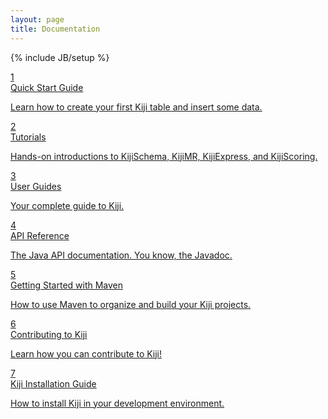 ```yaml
---
layout: page
title: Documentation
---
```

{% include JB/setup %}

<script>
  (function(i,s,o,g,r,a,m){i['GoogleAnalyticsObject']=r;i[r]=i[r]||function(){
  (i[r].q=i[r].q||[]).push(arguments)},i[r].l=1*new Date();a=s.createElement(o),
  m=s.getElementsByTagName(o)[0];a.async=1;a.src=g;m.parentNode.insertBefore(a,m)
  })(window,document,'script','//www.google-analytics.com/analytics.js','ga');

  ga('create', 'UA-50603208-1', 'docs.kiji.org');
  ga('send', 'pageview');

</script>
<div class="row-fluid home-box">
  <div class="span3">
    <a href="{{ site.kiji_url }}/quick-start-guide-2014/" class="boxlink">
      <div class="well">
        <div class="large-number">1</div>
        <div class="title">Quick Start Guide</div>
        <p class="description">
          Learn how to create your first Kiji table and insert some data.
        </p>
      </div>
    </a>
  </div>
  <div class="span3">
    <a href="{{ site.tutorial_url }}.html" class="boxlink">
      <div class="well">
        <div class="large-number">2</div>
        <div class="title">Tutorials</div>
        <p class="description">
          Hands-on introductions to KijiSchema, KijiMR, KijiExpress, and KijiScoring.
        </p>
      </div>
    </a>
  </div>
<div class="span3">
    <a href="{{ site.userguide_url }}.html" class="boxlink">
      <div class="well">
        <div class="large-number">3</div>
        <div class="title">User Guides</div>
        <p class="description">
          Your complete guide to Kiji.
        </p>
      </div>
    </a>
  </div> 
   <div class="span3">
    <a href="{{ site.api_url }}" class="boxlink">
      <div class="well">
        <div class="large-number">4</div>
        <div class="title">API Reference</div>
        <p class="description">
          The Java API documentation. You know, the Javadoc.
        </p>
      </div>
    </a>
  </div>
</div>

<div class="row-fluid home-box">
 
  <div class="span3">
    <a href="http://www.kiji.org/getting-started-with-maven-2014-2/" class="boxlink">
      <div class="well">
        <div class="large-number">5</div>
        <div class="title">Getting Started with Maven</div>
        <p class="description">
          How to use Maven to organize and build your Kiji projects.
        </p>
      </div>
    </a>
  </div>
   <div class="span3">
    <a href="http://www.kiji.org/contributing-to-kiji-2014/" class="boxlink">
      <div class="well">
        <div class="large-number">6</div>
        <div class="title">Contributing to Kiji</div>
        <p class="description">
          Learn how you can contribute to Kiji!
        </p>
      </div>
    </a>
  </div>
  <div class="span3">
    <a href="http://www.kiji.org/installation-2014/" class="boxlink">
      <div class="well">
        <div class="large-number">7</div>
        <div class="title">Kiji Installation Guide</div>
        <p class="description">
          How to install Kiji in your development environment.
        </p>
      </div>
    </a>
  </div>
</div>

